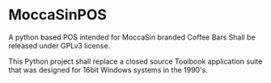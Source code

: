 # MoccaSinPOS
A python based POS intended for MoccaSin branded Coffee Bars
Shall be released under GPLv3 license.

This Python project shall replace a closed source Toolbook application suite that was designed for 16bit Windows systems in the 1990's.
